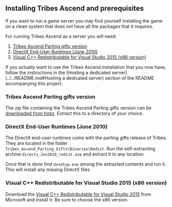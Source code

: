 ## Installing Tribes Ascend and prerequisites

If you want to run a game server you may find yourself installing
the game on a clean system that does not have all the packages that 
it requires.

For running Tribes Ascend as a server you will need:

1. [Tribes Ascend Parting gifts version](#Tribes-Ascend-Parting-gifts-version)
2. [DirectX End-User Runtimes (June 2010)](#DirectX-End-User-Runtimes-June-2010)
3. [Visual C++ Redistributable for Visual Studio 2015 (x86 version)](#Visual-C++-Redistributable-for-Visual-Studio-2015-x86-version)

If you actually want to use the Tribes Ascend installation that you 
now have, follow the instructions in the [Hosting a dedicated server](../../README.md#Hosting a dedicated server)
section of the README accompanying this project.

### Tribes Ascend Parting gifts version

The zip file containing the Tribes Ascend Parting gifts version can be
[downloaded from hirez](http://lwcdn.hi-rezgame.net/media/iso/Tribes_Ascend_Parting_Gifts.zip).
Extract this to a directory of your choice.

### DirectX End-User Runtimes (June 2010)

The DirectX end-user runtimes come with the parting gifts release of Tribes.
They are located in the folder `Tribes_Ascend_Parting_Gifts\Binaries\Redist`.
Run the self-extracting archive `directx_Jun2010_redist.exe` and extract it
to any location.

Once that is done find `dxsetup.exe` among the extracted contents and run it.
This will install any missing DirectX files.

### Visual C++ Redistributable for Visual Studio 2015 (x86 version) 

Download the [Visual C++ Redistributable for Visual Studio 2015](https://www.microsoft.com/en-us/download/details.aspx?id=48145)
from Microsoft and install it. Be sure to choose the x86 version. 

